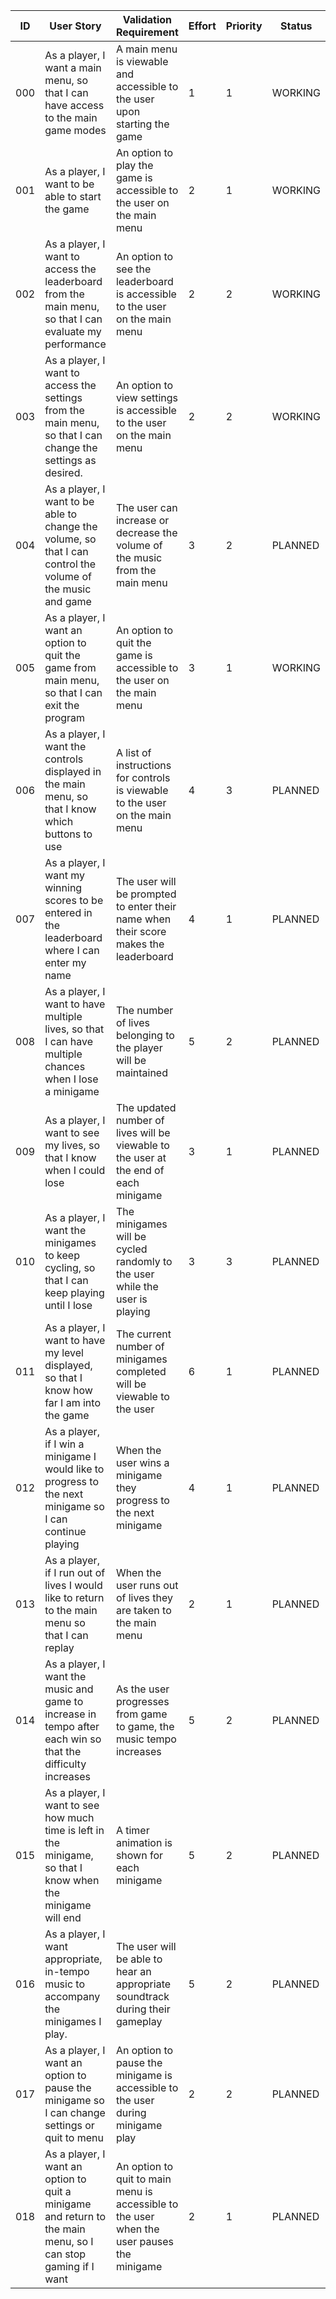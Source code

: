 | ID  | User Story                                                                                                   | Validation Requirement                                                                     | Effort | Priority | Status  |
|-----|--------------------------------------------------------------------------------------------------------------|--------------------------------------------------------------------------------------------|--------|----------|---------|
| 000 | As a player, I want a main menu, so that I can have access to the main game modes                            | A main menu is viewable and accessible to the user upon starting the game                  | 1      | 1        | WORKING |
| 001 | As a player, I want to be able to start the game                                                             | An option to play the game is accessible to the user on the main menu                      | 2      | 1        | WORKING |
| 002 | As a player, I want to access the leaderboard from the main menu, so that I can evaluate my performance      | An option to see the leaderboard is accessible to the user on the main menu                | 2      | 2        | WORKING |
| 003 | As a player, I want to access the settings from the main menu, so that I can change the settings as desired. | An option to view settings is accessible to the user on the main menu                      | 2      | 2        | WORKING |
| 004 | As a player, I want to be able to change the volume, so that I can control the volume of the music and game  | The user can increase or decrease the volume of the music from the main menu               | 3      | 2        | PLANNED |
| 005 | As a player, I want an option to quit the game from main menu, so that I can exit the program                | An option to quit the game is accessible to the user on the main menu                      | 3      | 1        | WORKING |
| 006 | As a player, I want the controls displayed in the main menu, so that I know which buttons to use             | A list of instructions for controls is viewable to the user on the main menu               | 4      | 3        | PLANNED |
| 007 | As a player, I want my winning scores to be entered in the leaderboard where I can enter my name             | The user will be prompted to enter their name when their score makes the leaderboard       | 4      | 1        | PLANNED |
| 008 | As a player, I want to have multiple lives, so that I can have multiple chances when I lose a minigame       | The number of lives belonging to the player will be maintained                             | 5      | 2        | PLANNED |
| 009 | As a player, I want to see my lives, so that I know when I could lose                                        | The updated number of lives will be viewable to the user at the end of each minigame       | 3      | 1        | PLANNED |
| 010 | As a player, I want the minigames to keep cycling, so that I can keep playing until I lose                   | The minigames will be cycled randomly to the user while the user is playing                | 3      | 3        | PLANNED |
| 011 | As a player, I want to have my level displayed, so that I know how far I am into the game                    | The current number of minigames completed will be viewable to the user                     | 6      | 1        | PLANNED |
| 012 | As a player, if I win a minigame I would like to progress to the next minigame so I can continue playing     | When the user wins a minigame they progress to the next minigame                           | 4      | 1        | PLANNED |
| 013 | As a player, if I run out of lives I would like to return to the main menu so that I can replay              | When the user runs out of lives they are taken to the main menu                            | 2      | 1        | PLANNED |
| 014 | As a player, I want the music and game to increase in tempo after each win so that the difficulty increases  | As the user progresses from game to game, the music tempo increases                        | 5      | 2        | PLANNED |
| 015 | As a player, I want to see how much time is left in the minigame, so that I know when the minigame will end  | A timer animation is shown for each minigame                                               | 5      | 2        | PLANNED |
| 016 | As a player, I want appropriate, in-tempo music to accompany the minigames I play.                           | The user will be able to hear an appropriate soundtrack during their gameplay              | 5      | 2        | PLANNED |
| 017 | As a player, I want an option to pause the minigame so I can change settings or quit to menu                 | An option to pause the minigame is accessible to the user during minigame play             | 2      | 2        | PLANNED |
| 018 | As a player, I want an option to quit a minigame and return to the main menu, so I can stop gaming if I want | An option to quit to main menu is accessible to the user when the user pauses the minigame | 2      | 1        | PLANNED |

